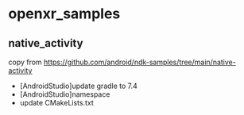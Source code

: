 # openxr_samples

## native_activity

copy from https://github.com/android/ndk-samples/tree/main/native-activity

* [AndroidStudio]update gradle to 7.4
* [AndroidStudio]namespace
* update CMakeLists.txt
